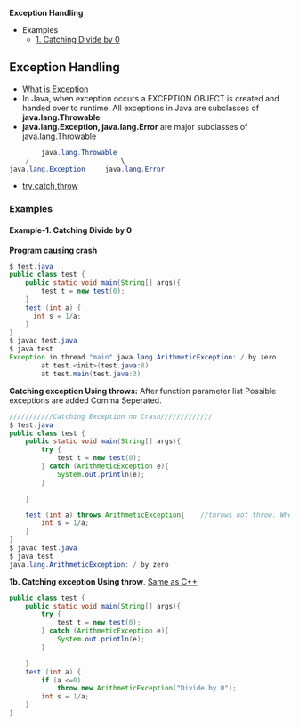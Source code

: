 **Exception Handling**
- Examples
  - [1. Catching Divide by 0](#e1)


## Exception Handling
- [What is Exception](/Languages/Programming_Languages/c++/ExceptionHandling)
- In Java, when exception occurs a EXCEPTION OBJECT is created and handed over to runtime. All exceptions in Java are subclasses of **java.lang.Throwable**
- **java.lang.Exception, java.lang.Error** are major subclasses of java.lang.Throwable
```java
        java.lang.Throwable
    /                       \
java.lang.Exception     java.lang.Error
```
- [try,catch,throw](/Languages/Programming_Languages/c%2B%2B/ExceptionHandling#t)

### Examples
<a name=e1></a>
#### Example-1. Catching Divide by 0  
**Program causing crash**
```java
$ test.java
public class test {
    public static void main(String[] args){
        test t = new test(0);
    }
    test (int a) {
      int s = 1/a;
    }
}
$ javac test.java
$ java test
Exception in thread "main" java.lang.ArithmeticException: / by zero
        at test.<init>(test.java:8)
        at test.main(test.java:3)
```
**Catching exception Using throws:** After function parameter list Possible exceptions are added Comma Seperated.
```java 
///////////Catching Exception no Crash/////////////
$ test.java
public class test {
    public static void main(String[] args){
        try {
            test t = new test(0);
        } catch (ArithmeticException e){
            System.out.println(e);
        }

    }

    test (int a) throws ArithmeticException{    //throws not throw. When function can throw any from list of exceptions.
        int s = 1/a;
    }
}
$ javac test.java
$ java test
java.lang.ArithmeticException: / by zero
```
**1b. Catching exception Using throw**. [Same as C++](/Languages/Programming_Languages/c%2B%2B/ExceptionHandling#e1)
```java
public class test {
    public static void main(String[] args){
        try {
            test t = new test(0);
        } catch (ArithmeticException e){
            System.out.println(e);
        }

    }
    test (int a) {
        if (a <=0)
            throw new ArithmeticException("Divide by 0");
        int s = 1/a;
    }
}
```

